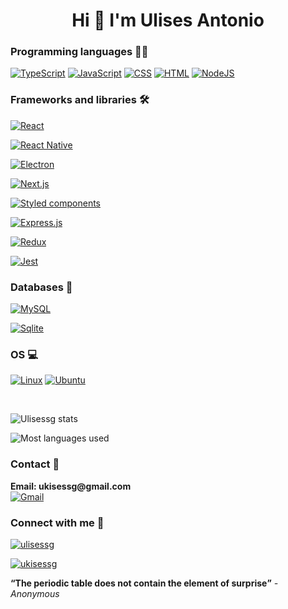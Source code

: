 <h1 align="center">Hi 👋 I'm Ulises Antonio</h1>

<h3 align="left">Programming languages 👩‍💻</h3>

<!-- Languages badges -->
<p align="left">
  <!-- Typescript -->
  <a href="https://github.com/search?q=user%3ADenverCoder1+is%3Arepo+language%3AtypeScript"><img alt="TypeScript" src="https://img.shields.io/badge/TypeScript%20-%23007ACC.svg?logo=typescript&logoColor=white"></a>
  <!-- JS -->
  <a href="https://github.com/search?q=user%3ADenverCoder1+is%3Arepo+language%3Ajavascript"><img alt="JavaScript" src="https://img.shields.io/badge/JavaScript%20-%23F7DF1E.svg?logo=javascript&logoColor=white"></a>
  <!-- CSS -->
  <a href="https://github.com/search?q=user%3ADenverCoder1+is%3Arepo+language%3Acss"><img alt="CSS" src="https://img.shields.io/badge/CSS%20-%231572B6.svg?logo=css3&logoColor=white"></a>
  <!-- HTML -->
  <a href="https://github.com/search?q=user%3ADenverCoder1+is%3Arepo+language%3Ahtml"><img alt="HTML" src="https://img.shields.io/badge/HTML%20-%23E34F26.svg?logo=html5&logoColor=white"></a>
  <!-- Node -->
  <a href="https://github.com/search?q=user%3ADenverCoder1+is%3Arepo+language%3Ajavascript"><img alt="NodeJS" src="https://img.shields.io/badge/Node.js%20-%2343853D.svg?logo=node.js&logoColor=white"></a>

<!-- Frameworks -->

<h3>Frameworks and libraries 🛠</h3>

<p align="left">
  <!-- React -->
  <a href="#"><img alt="React" src="https://img.shields.io/badge/React-FFFFFF?logo=react&logoColor=black"></a>
  
  <!-- React Native -->
<a href="#"><img src="https://img.shields.io/badge/React%20Native-FFFFFF?logo=react&logoColor=white%22" alt="React Native" ></a>
  <!-- Electron -->
<a href="#"><img src="https://img.shields.io/badge/Electron-FFFFFF?logo=electron&logoColor=white%22" alt="Electron" ></a>
  
  <!-- Next.js -->
  <a href="#"><img alt="Next.js" src="https://img.shields.io/badge/next.js-FFFFFF?style=&logo=nextdotjs&logoColor=black"></a>

  <!-- Styled components -->
  <a href="#"><img alt="Styled components" src="https://img.shields.io/badge/styled--components-FFFFFF?logo=styled-components"></a>

  <!-- Express -->
  <a href="#"><img alt="Express.js" src="https://img.shields.io/badge/Express.js%20-%23404d59.svg?logo=express&logoColor=white"></a>

  <!-- Redux -->
  <a href="#"><img alt="Redux" src="https://img.shields.io/badge/Redux-FFFFFF?logo=redux&logoColor=black"></a>

  <!-- Jest -->
  <a href="#"><img alt="Jest" src="https://img.shields.io/badge/Jest-FFFFFF?logo=jest&logoColor=black"></a>

</p>

<h3>Databases 🎒</h3>

<!-- Databases -->

<p align="left">
  <!-- MySQL -->
  <a href="#"><img alt="MySQL" src="https://img.shields.io/badge/MySQL-FFFFFF?logo=mysql&logoColor=black"></a>
  
  <!-- Sqlite -->
  <a href="#"><img alt="Sqlite" src="https://img.shields.io/badge/Sqlite-FFFFFF?logo=sqlite&logoColor=black"></a>
</p>

<!-- OS -->
<h3>OS 💻</h3>

<p align="left">
  <!-- Linux -->
  <a href="#"><img alt="Linux" src="https://img.shields.io/badge/Linux-FCC624?logo=linux&logoColor=black"></a>
  <!-- Ubuntu -->
  <a href="#"><img alt="Ubuntu" src="https://img.shields.io/badge/Ubuntu-E95420?logo=ubuntu&logoColor=white"></a>

</p>

<br />

<!-- Stats -->

![Ulisessg stats](https://github-readme-stats.vercel.app/api?username=ulisessg&count_private=true&show_icons=true&theme=algolia)

<!-- Most used languages -->

![Most languages used](https://github-readme-stats.vercel.app/api/top-langs/?username=Ulisessg&count_private=true&show_icons=true&theme=algolia&layout=compact)



<h3>Contact 📲</h3>

<p align="left">
  <b>Email: ukisessg@gmail.com</b>
  <br />
  <!-- Gmail -->
  <a href="mailto:ukisessg@gmail.com"><img alt="Gmail" src="https://img.shields.io/badge/Gmail-D14836?logo=gmail&logoColor=white"></a>
</p>

<h3 align="left">Connect with me 🖖</h3>

<p align="left">

<!-- LinkedIn -->
<a href="https://linkedin.com/in/ulisessg" target="_blank"><img src="https://img.shields.io/badge/LinkedIn-0077B5?logo=linkedin&logoColor=white" alt="ulisessg" /></a>

<!-- Hacker Rank -->
<a href="https://www.hackerrank.com/ukisessg" target="_blank"><img src="https://img.shields.io/badge/-Hackerrank-2EC866?logo=HackerRank&logoColor=white" alt="ukisessg" /></a>
</p>


<strong><q>The periodic table does not contain the element of surprise</q></strong>
<i>- Anonymous</i>
